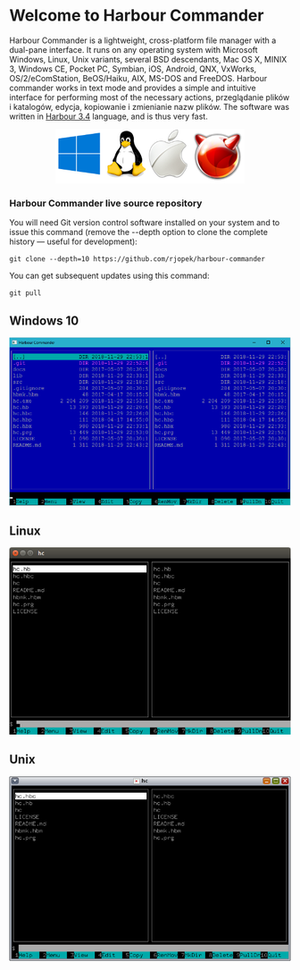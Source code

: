 # Welcome to Harbour Commander

Harbour Commander is a lightweight, cross-platform file manager with a dual-pane interface. It runs on any operating system with Microsoft Windows, Linux, Unix variants, several BSD descendants, Mac OS X, MINIX 3, Windows CE, Pocket PC, Symbian, iOS, Android, QNX, VxWorks, OS/2/eComStation, BeOS/Haiku, AIX, MS-DOS and FreeDOS. Harbour commander works in text mode and provides a simple and intuitive interface for performing most of the necessary actions, przeglądanie plików i katalogów, edycja, kopiowanie i zmienianie nazw plików. The software was written in
[Harbour 3.4](https://github.com/vszakats/harbour-core) language, and is thus very fast.

<p align="center"><a href="https://harbour.github.io/"><img src="docs/img/os.png"/></a></p>

### Harbour Commander live source repository

You will need Git version control software installed on your system and to issue this command (remove the --depth option to clone the complete history — useful for development):

    git clone --depth=10 https://github.com/rjopek/harbour-commander

You can get subsequent updates using this command:

    git pull

## Windows 10
![Windows](docs/img/hc_windows.png "Windows 10 desktop")

## Linux
![GNU/Linux](docs/img/hc_linux.png "With family Linux Ubuntu desktop, based on GNOME")

## Unix
![Solaris](docs/img/hc_solaris.png "Solaris desktop GNOME")

